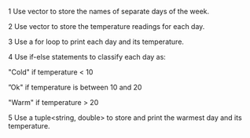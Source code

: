 1 Use vector<string> to store the names of separate days of the week.

2 Use vector<double> to store the temperature readings for each day.

3 Use a for loop to print each day and its temperature.

4 Use if-else statements to classify each day as:

"Cold" if temperature < 10

”Ok" if temperature is between 10 and 20

"Warm" if temperature > 20

5 Use a tuple<string, double> to store and print the warmest day and its temperature.